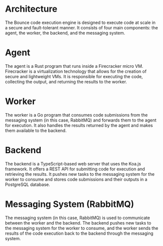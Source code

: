 # Architecture
The Bounce code execution engine is designed to execute code at scale in a secure and fault-tolerant manner. It consists of four main components: the agent, the worker, the backend, and the messaging system.

# Agent

The agent is a Rust program that runs inside a Firecracker micro VM. Firecracker is a virtualization technology that allows for the creation of secure and lightweight VMs. It is responsible for executing the code, collecting the output, and returning the results to the worker.

# Worker

The worker is a Go program that consumes code submissions from the messaging system (in this case, RabbitMQ) and forwards them to the agent for execution. It also handles the results returned by the agent and makes them available to the backend.

# Backend

The backend is a TypeScript-based web server that uses the Koa.js framework. It offers a REST API for submitting code for execution and retrieving the results. It pushes new tasks to the messaging system for the worker to consume and stores code submissions and their outputs in a PostgreSQL database.

# Messaging System (RabbitMQ)

The messaging system (in this case, RabbitMQ) is used to communicate between the worker and the backend. The backend pushes new tasks to the messaging system for the worker to consume, and the worker sends the results of the code execution back to the backend through the messaging system.
